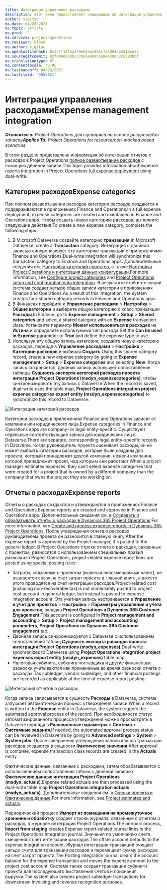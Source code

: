 ```yaml
---
title: Интеграция управления расходами
description: Этот тема предоставляет информацию об интеграции управления расходами в Project Operations с помощью двойной записи.
author: sigitac
ms.date: 04/28/2021
ms.topic: article
ms.prod: ''
ms.service: project-operations
ms.reviewer: kfend
ms.author: sigitac
ms.openlocfilehash: 8c347f14f3a479eb4aec951cfe4094c5581bce32
ms.sourcegitcommit: 02f00960198cc78a5e96955a9e4390c2c6393bbf
ms.translationtype: HT
ms.contentlocale: ru-RU
ms.lasthandoff: 04/28/2021
ms.locfileid: "5955821"
---
```

# <a name="expense-management-integration"></a><span data-ttu-id="1e772-103">Интеграция управления расходами</span><span class="sxs-lookup"><span data-stu-id="1e772-103">Expense management integration</span></span>

<span data-ttu-id="1e772-104">_**Относится к:** Project Operations для сценариев на основе ресурсов/без запасов_</span><span class="sxs-lookup"><span data-stu-id="1e772-104">_**Applies To:** Project Operations for resource/non-stocked based scenarios_</span></span>

<span data-ttu-id="1e772-105">В этом разделе представлена информация об интеграции отчетов о расходах в Project Operations [полное развертывание расходов](../expense/expense-overview.md) с помощью двойной записи.</span><span class="sxs-lookup"><span data-stu-id="1e772-105">This topic provides information about expense reports integration in Project Operations [full expense deployment](../expense/expense-overview.md) using dual-write.</span></span>

## <a name="expense-categories"></a><span data-ttu-id="1e772-106">Категории расходов</span><span class="sxs-lookup"><span data-stu-id="1e772-106">Expense categories</span></span>

<span data-ttu-id="1e772-107">При полном развертывании расходов категории расходов создаются и поддерживаются в приложениях Finance and Operations.</span><span class="sxs-lookup"><span data-stu-id="1e772-107">In a full expense deployment, expense categories are created and maintained in Finance and Operations apps.</span></span> <span data-ttu-id="1e772-108">Чтобы создать новую категорию расходов, выполните следующие действия:</span><span class="sxs-lookup"><span data-stu-id="1e772-108">To create a new expense category, complete the following steps:</span></span>

1. <span data-ttu-id="1e772-109">В Microsoft Dataverse создайте категорию **транзакция**.</span><span class="sxs-lookup"><span data-stu-id="1e772-109">In Microsoft Dataverse, create a **Transaction** category.</span></span> <span data-ttu-id="1e772-110">Интеграция с двойной записью синхронизирует эту категорию транзакции с приложениями Finance and Operations.</span><span class="sxs-lookup"><span data-stu-id="1e772-110">Dual-write integration will synchronize this transaction category to Finance and Operations apps.</span></span> <span data-ttu-id="1e772-111">Дополнительные сведения см. [Настройка категорий проектов](/dynamics365/project-operations/project-accounting/configure-project-categories), а также [Настройка Project Operations и интеграция данных конфигурации](resource-dual-write-setup-integration.md).</span><span class="sxs-lookup"><span data-stu-id="1e772-111">For more information, see [Configure project categories](/dynamics365/project-operations/project-accounting/configure-project-categories) and [Project Operations setup and configuration data integration](resource-dual-write-setup-integration.md).</span></span> <span data-ttu-id="1e772-112">В результате этой интеграции система создает четыре общих записи категории в приложениях Finance and Operations.</span><span class="sxs-lookup"><span data-stu-id="1e772-112">As a result of this integration, the system creates four shared category records in Finance and Operations apps.</span></span>
2. <span data-ttu-id="1e772-113">В Финансах перейдите к **Управление расходами** > **Настройка** > **Общие категории** и выберите общую категорию с класс транзакции **Расходы**.</span><span class="sxs-lookup"><span data-stu-id="1e772-113">In Finance, go to **Expense management** > **Setup** > **Shared categories** and select a shared category with an **Expense** transaction class.</span></span> <span data-ttu-id="1e772-114">Установите параметр **Может использоваться в расходах** на **Истина** и определите используемый тип расхода.</span><span class="sxs-lookup"><span data-stu-id="1e772-114">Set the **Can be used in Expense** parameter to **True** and define the expense type to use.</span></span>
3. <span data-ttu-id="1e772-115">Используя эту общую запись категории, создайте новую категорию расходов, перейдя в **Управление расходами** > **Настройка** > **Категории расходов** и выбирая **Создать**.</span><span class="sxs-lookup"><span data-stu-id="1e772-115">Using this shared category record, create a new expense category by going to **Expense management** > **Setup** > **Expense categories** and selecting **New**.</span></span> <span data-ttu-id="1e772-116">Когда запись сохраняется, двойная запись использует сопоставление таблицы **Сущность экспорта категорий расходов проекта интеграции Project Operations (msdyn\_expensecategories)**, чтобы синхронизировать эту запись с Dataverse.</span><span class="sxs-lookup"><span data-stu-id="1e772-116">When the record is saved, dual-write uses the table map, **Project Operations integration project expense categories export entity (msdyn\_expensecategories)** to synchronize this record to Dataverse.</span></span>

  ![Интеграция категорий расходов](./media/DW6ExpenseCategories.png)

<span data-ttu-id="1e772-118">Категории расходов в приложениях Finance and Operations зависят от компании или юридического лица.</span><span class="sxs-lookup"><span data-stu-id="1e772-118">Expense categories in Finance and Operations apps are company- or legal entity-specific.</span></span> <span data-ttu-id="1e772-119">Существуют отдельные соответствующие записи для юридических лиц в Dataverse.</span><span class="sxs-lookup"><span data-stu-id="1e772-119">There are separate, corresponding legal entity-specific records in Dataverse.</span></span> <span data-ttu-id="1e772-120">Когда руководитель проекта оценивает расходы, он не может выбрать категории расходов, которые были созданы для проекта, который принадлежит другой компании, нежели компания, которой принадлежит проект, над которым они работают.</span><span class="sxs-lookup"><span data-stu-id="1e772-120">When a project manager estimates expenses, they can’t select expense categories that were created for a project that is owned by a different company than the company that owns the project they are working on.</span></span> 

## <a name="expense-reports"></a><span data-ttu-id="1e772-121">Отчеты о расходах</span><span class="sxs-lookup"><span data-stu-id="1e772-121">Expense reports</span></span>

<span data-ttu-id="1e772-122">Отчеты о расходах создаются и утверждаются в приложениях Finance and Operations.</span><span class="sxs-lookup"><span data-stu-id="1e772-122">Expense reports are created and approved in Finance and Operations apps.</span></span> <span data-ttu-id="1e772-123">Дополнительные сведения см. в [Создавать и обрабатывать отчеты о расходах в Dynamics 365 Project Operations](/learn/modules/create-process-expense-reports/).</span><span class="sxs-lookup"><span data-stu-id="1e772-123">For more information, see [Create and process expense reports in Dynamics 365 Project Operations](/learn/modules/create-process-expense-reports/).</span></span> <span data-ttu-id="1e772-124">После утверждения отчета о расходах руководителем проекта он разносится в главную книгу.</span><span class="sxs-lookup"><span data-stu-id="1e772-124">After the expense report is approved by the Project manager, it's posted to the general ledger.</span></span> <span data-ttu-id="1e772-125">В Project Operations строки отчета о расходах, связанных с проектом, разносятся с использованием специальных правил разноски:</span><span class="sxs-lookup"><span data-stu-id="1e772-125">In Project Operations, project-related expense report lines are posted using special posting rules:</span></span>

  - <span data-ttu-id="1e772-126">Затраты, связанные с проектом (включая невозмещаемый налог), не разносятся сразу на счет затрат проекта в главной книге, а вместо этого проводятся на счет интеграции расходов.</span><span class="sxs-lookup"><span data-stu-id="1e772-126">Project-related cost (including non-recoverable tax) is not immediately posted to project cost account in general ledger, but instead is posted to expense integration account.</span></span> <span data-ttu-id="1e772-127">Эта учетная запись настраивается в **Управление и учет для проектов** > **Настройка** > **Параметры управления и учета для проектов**, вкладка **Project Operations в Dynamics 365 Customer Engagement**.</span><span class="sxs-lookup"><span data-stu-id="1e772-127">This account is configured in **Project management and accounting** > **Setup** > **Project management and accounting parameters**, **Project Operations on Dynamics 365 Customer engagement** tab.</span></span>
  - <span data-ttu-id="1e772-128">Двойная запись синхронизируется с Dataverse с использованием сопоставления таблиц **Сущность экспорта расходов проекта интеграции Project Operations (msdyn\_expenses)**.</span><span class="sxs-lookup"><span data-stu-id="1e772-128">Dual-write synchronizes to Dataverse using **Project Operations integration project expenses export entity (msdyn\_expenses)** table map.</span></span>
  - <span data-ttu-id="1e772-129">Налоговая субкнига, субкнига поставщика и другие финансовые разноски учитываются как применимые во время разноски отчета о расходах.</span><span class="sxs-lookup"><span data-stu-id="1e772-129">Tax subledger, vendor subledger, and other financial postings are recorded as applicable at the time of expense report posting.</span></span>

  ![Интеграция отчетов о расходах](./media/DW6ExpenseReports.png)

<span data-ttu-id="1e772-131">Когда запись записывается в сущность **Расходы** в Dataverse, система запускает автоматический процесс утверждения записи.</span><span class="sxs-lookup"><span data-stu-id="1e772-131">When a record is written to the **Expense** entity in Dataverse, the system triggers the automated approval process of the record.</span></span> <span data-ttu-id="1e772-132">При необходимости статус автоматизированного процесса утверждения можно просмотреть в Dataverse перейдя в **Расширенные параметры** > **Система** > **Системные задания**.</span><span class="sxs-lookup"><span data-stu-id="1e772-132">If needed, the automated approval process status can be reviewed in Dataverse by going to **Advanced settings** > **System** > **System jobs**.</span></span> <span data-ttu-id="1e772-133">После завершения утверждения записи класса транзакции расходов создаются в сущности **Фактические значения**.</span><span class="sxs-lookup"><span data-stu-id="1e772-133">After approval is complete, expense transaction class records are created in the **Actuals** entity.</span></span>

<span data-ttu-id="1e772-134">Фактические данные, связанные с расходами, затем обрабатываются с использованием сопоставления таблиц с двойной записью **Фактические данные интеграции Project Operations (msdyn\_actuals)**.</span><span class="sxs-lookup"><span data-stu-id="1e772-134">Expense related actuals are then processed using the dual-write table map **Project Operations integration actuals (msdyn\_actuals)**.</span></span> <span data-ttu-id="1e772-135">Дополнительные сведения см. в [Оценки проекта и Фактические данные](resource-dual-write-estimates-actuals.md).</span><span class="sxs-lookup"><span data-stu-id="1e772-135">For more information, see [Project estimates and actuals](resource-dual-write-estimates-actuals.md).</span></span>

<span data-ttu-id="1e772-136">Периодический процесс **Импорт из помещения на промежуточное хранение и обработку** создает строки журнала, связанные с отчетом о расходах, в журнале интеграции Project Operations.</span><span class="sxs-lookup"><span data-stu-id="1e772-136">The periodic process, **Import from staging** creates Expense report-related journal lines in the Project Operations Integration journal.</span></span> <span data-ttu-id="1e772-137">Значения по умолчанию счета смещения к счет интеграции расходов.</span><span class="sxs-lookup"><span data-stu-id="1e772-137">The offset account defaults to the expense integration account.</span></span> <span data-ttu-id="1e772-138">Журнал интеграции транзакций очищает сальдо счета для транзакции расходов и перемещает сумму расходов на счет затрат проекта.</span><span class="sxs-lookup"><span data-stu-id="1e772-138">The Posting integration journal clears the account balance for the expense transaction and moves the expense amount to the project cost account.</span></span> <span data-ttu-id="1e772-139">Система также создает транзакции субкниги проекта для последующего выставления счетов и признания выручки.</span><span class="sxs-lookup"><span data-stu-id="1e772-139">The system also creates project subledger transactions for downstream invoicing and revenue recognition purposes.</span></span>
